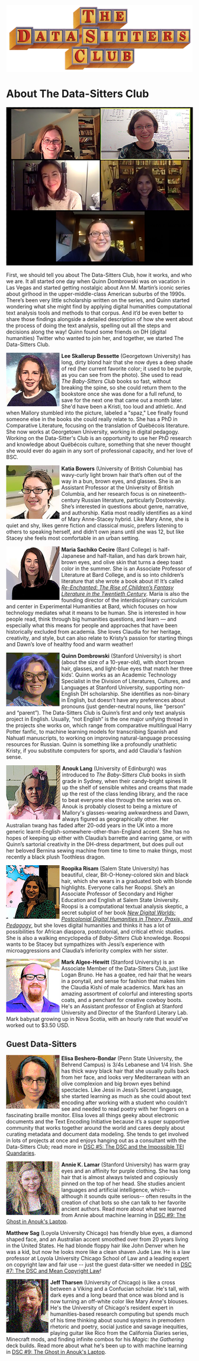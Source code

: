 <img src="_images/DSCLogo.png" />

# About The Data-Sitters Club

![Photo of the first Data-Sitters Club Zoom meeting with Quinn Dombrowski, Katia Bowers, Maria Cecire, Anouk Lang, and Roopika Risam](_images/bscmeeting.png)

First, we should tell you about The Data-Sitters Club, how it works, and who we are. It all started one day when Quinn Dombrowski was on vacation in Las Vegas and started getting nostalgic about Ann M. Martin’s iconic series about girlhood in the upper-middle-class American suburbs of the 1990s. There’s been very little scholarship written on the series, and Quinn started wondering what she might find by applying digital humanities computational text analysis tools and methods to that corpus. And it’d be even better to share those findings alongside a detailed description of how she went about the process of doing the text analysis, spelling out all the steps and decisions along the way! Quinn found some friends on DH (digital humanities) Twitter who wanted to join her, and together, we started The Data-Sitters Club.

<div style="float: left; margin-right: 5px;margin-top: 0px;">
	<img src="_images/leepic.jpg" alt="Photo of Lee Skallerup Bessette" />
</div>

**Lee Skallerup Bessette** (Georgetown University) has long, dirty blond hair that she now dyes a deep shade of red (her current favorite color; it used to be purple, as you can see from the photo). She used to read _The Baby-Sitters Club_ books so fast, without breaking the spine, so she could return them to the bookstore once she was done for a full refund, to save for the next one that came out a month later. She'd have been a Kristi, too loud and athletic. And when Mallory stumbled into the picture, labeled a "spaz," Lee finally found someone else in the books she could really relate to. She has a PhD in Comparative Literature, focusing on the translation of Québécois literature. She now works at Georgetown University, working in digital pedagogy. Working on the Data-Sitter's Club is an opportunity to use her PhD research and knowledge about Québécois culture, something that she never thought she would ever do again in any sort of professional capacity, and her love of BSC.

<div style="float: left; margin-right: 5px;margin-top: 0px;">
	<img src="_images/katiapic.jpg" alt="Photo of Katia Bowers" />
</div>

**Katia Bowers** (University of British Columbia) has wavy-curly light brown hair that’s often out of the way in a bun, brown eyes, and glasses. She is an Assistant Professor at the University of British Columbia, and her research focus is on nineteenth-century Russian literature, particularly Dostoevsky. She’s interested in questions about genre, narrative, and authorship. Katia most readily identifies as a kind of Mary Anne-Stacey hybrid. Like Mary Anne, she is quiet and shy, likes genre fiction and classical music, prefers listening to others to speaking herself, and didn’t own jeans until she was 12, but like Stacey she feels most comfortable in an urban setting.

<div style="float: left; margin-right: 5px;margin-top: 0px;">
	<img src="_images/mariapic.jpeg" alt="Photo of Maria Sachiko Cecire" />
</div>

**Maria Sachiko Cecire** (Bard College) is half-Japanese and half-Italian, and has dark brown hair, brown eyes, and olive skin that turns a deep toast color in the summer. She is an Associate Professor of Literature at Bard College, and is so into children’s literature that she wrote a book about it! It’s called [_Re-Enchanted: The Rise of Children’s Fantasy Literature in the Twentieth Century_](https://www.upress.umn.edu/book-division/books/re-enchanted). Maria is also the founding director of the interdisciplinary curriculum and center in Experimental Humanities at Bard, which focuses on how technology mediates what it means to be human. She is interested in how people read, think through big humanities questions, and learn — and especially what this means for people and approaches that have been historically excluded from academia. She loves Claudia for her heritage, creativity, and style, but can also relate to Kristy’s passion for starting things and Dawn’s love of healthy food and warm weather!

<div style="float: left; margin-right: 5px;margin-top: 0px;">
	<img src="_images/quinnpic.jpg" alt="Photo of Quinn Dombrowski" />
</div>

**Quinn Dombrowski** (Stanford University) is short (about the size of a 10-year-old), with short brown hair, glasses, and light-blue eyes that match her three kids’. Quinn works as an Academic Technology Specialist in the Division of Literatures, Cultures, and Languages at Stanford University, supporting non-English DH scholarship. She identifies as non-binary in English, but doesn’t have any preferences about pronouns (just gender-neutral nouns, like “person” and “parent”). The Data-Sitters Club is Quinn’s first and only text analysis project in English. Usually, “not English” is the one major unifying thread in the projects she works on, which range from comparative multilingual Harry Potter fanfic, to machine learning models for transcribing Spanish and Nahuatl manuscripts, to working on improving natural-language processing resources for Russian. Quinn is something like a profoundly unathletic Kristy, if you substitute computers for sports, and add Claudia's fashion sense.

<div style="float: left; margin-right: 5px;margin-top: 0px;">
	<img src="_images/anoukpic.jpg" alt="Photo of Anouk Lang" />
</div>

**Anouk Lang** (University of Edinburgh) was introduced to _The Baby-Sitters Club_ books in sixth grade in Sydney, when their candy-bright spines lit up the shelf of sensible whites and creams that made up the rest of the class lending library, and the race to beat everyone else through the series was on. Anouk is probably closest to being a mixture of Mallory's glasses-wearing awkwardness and Dawn, always figured as geographically other. Her Australian twang has faded after 20-odd years in the UK into a more generic learnt-English-somewhere-other-than-England accent. She has no hopes of keeping up either with Claudia’s barrette and earring game, or with Quinn’s sartorial creativity in the DH-dress department, but does pull out her beloved Bernina sewing machine from time to time to make things, most recently a black plush Toothless dragon.

<div style="float: left; margin-right: 5px;margin-top: 0px;">
	<img src="_images/roopsipic.jpg" alt="Photo of Roopika Risam" />
</div>

**Roopika Risam** (Salem State University) has beautiful, clear, Bit-O-Honey-colored skin and black hair, which she wears in a graduated bob with blonde highlights. Everyone calls her Roopsi. She’s an Associate Professor of Secondary and Higher Education and English at Salem State University. Roopsi is a computational textual analysis skeptic, a secret subplot of her book [_New Digital Worlds: Postcolonial Digital Humanities in Theory, Praxis, and Pedagogy_](http://www.nupress.northwestern.edu/content/new-digital-worlds), but she loves digital humanities and thinks it has a lot of possibilities for African diaspora, postcolonial, and critical ethnic studies. She is also a walking encyclopedia of _Baby-Sitters Club_ knowledge. Roopsi wants to be Stacey but sympathizes with Jessi’s experience with microaggressions and Claudia’s inferiority complex with her sister.

<div style="float: left; margin-right: 5px;margin-top: 0px;">
	<img src="_images/markpic.jpg" alt="Photo of Mark Algee-Hewitt" />
</div>

**Mark Algee-Hewitt** (Stanford University) is an Associate Member of the Data-Sitters Club, just like Logan Bruno. He has a goatee, red hair that he wears in a ponytail, and sense for fashion that makes him the Claudia Kishi of male academics. Mark has an amazing assortment of colorful and interesting sports coats, and a penchant for creative cowboy boots. He's an Assistant professor of English at Stanford University and Director of the Stanford Literary Lab. Mark babysat growing up in Nova Scotia, with an hourly rate that would’ve worked out to $3.50 USD.

## Guest Data-Sitters

<div style="float: left; margin-right: 5px;margin-top: 0px;">
	<img src="_images/elisapic.jpg" alt="Photo of Elisa Beshero-Bondar" />
</div>

**Elisa Beshero-Bondar** (Penn State University, the Behrend Campus) is 3/4s Lebanese and 1/4 Irish. She has thick wavy black hair that she usually pulls back from her face, and looks very Mediterranean with an olive complexion and big brown eyes behind spectacles. Like Jessi in Jessi’s Secret Language, she started learning as much as she could about text encoding after working with a student who couldn’t see and needed to read poetry with her fingers on a fascinating braille monitor.  Elisa loves all things geeky about electronic documents and the Text Encoding Initiative because it’s a super supportive community that works together around the world and cares deeply about curating metadata and document data modeling. She tends to get involved in lots of projects at once and enjoys hanging out as a consultant with the Data-Sitters Club; read more in <a href="dsc5">DSC #5: The DSC and the Impossible TEI Quandaries</a>. 


<div style="float: left; margin-right: 5px;margin-top: 0px;">
	<img src="_images/anniepic.png" alt="Photo of Annie K. Lamar" />
</div>

**Annie K. Lamar** (Stanford University) has warm gray eyes and an affinity for purple clothing. She has long hair that is almost always twisted and copiously pinned on the top of her head. She studies ancient languages and artificial intelligence, which-- although it sounds quite serious-- often results in the creation of chat bots so she can talk to her favorite ancient authors. Read more about what we learned from Annie about machine learning in <a href="dsc9">DSC #9: The Ghost in Anouk's Laptop</a>.

**Matthew Sag** (Loyola University Chicago) has friendly blue eyes, a diamond shaped face, and an Australian accent smoothed over from 20 years living in the United States. He had blonde floppy hair like John Denver when he was a kid, but now he looks more like a clean shaven Jude Law. He is a law professor at Loyola University Chicago School of Law and a leading expert on copyright law and fair use -- just the guest data-sitter we needed in <a href="dsc7">DSC #7: The DSC and Mean Copyright Law</a>!

<div style="float: left; margin-right: 5px;margin-top: 0px;">
	<img src="_images/jeffpic.png" alt="Photo of Jeff Tharsen" />
</div>

**Jeff Tharsen** (University of Chicago) is like a cross between a Viking and a Confucian scholar. He's tall, with dark eyes and a long beard that once was blond and is now turning an off-white color like Mary Anne's blouses. He's the University of Chicago's resident expert in humanities-based research computing but spends much of his time thinking about sound systems in premodern rhetoric and poetry, social justice and savage inequities, playing guitar like Rico from the California Diaries series, Minecraft mods, and finding infinite combos for his *Magic: the Gathering* deck builds. Read more about what he's been up to with machine learning in  <a href="dsc9">DSC #9: The Ghost in Anouk's Laptop</a>.